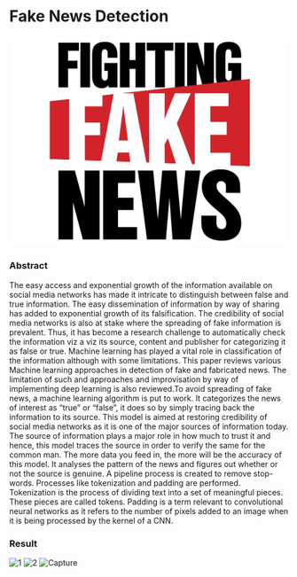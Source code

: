 <h1> Fake News Detection </h1>
<img src="img.jpg">
<h3> Abstract </h3>
​
The easy access and exponential growth of the information available on social media networks has made it intricate to distinguish between false and true information. The easy dissemination of information by way of sharing has added to exponential growth of its falsification. The credibility of social media networks is also at stake where the spreading of fake information is prevalent. Thus, it has become a research challenge to automatically check the information viz a viz its source, content and publisher for categorizing it as false or true. Machine learning has played a vital role in classification of the information although with some limitations. This paper reviews various Machine learning approaches in detection of fake and fabricated news. The limitation of such and approaches and improvisation by way of implementing deep learning is also reviewed.
​
To avoid spreading of fake news, a machine learning algorithm is put to work. It categorizes the news of interest as “true” or “false”, it does so by simply tracing back the information to its source. This model is aimed at restoring credibility of social media networks as it is one of the major sources of information today. The source of information plays a major role in how much to trust it and hence, this model traces the source in order to verify the same for the common man. The more data you feed in, the more will be the accuracy of this model. It analyses the pattern of the news and figures out whether or not the source is genuine. A pipeline process is created to remove stop-words. Processes like tokenization and padding are performed. Tokenization is the process of dividing text into a set of meaningful pieces. These pieces are called tokens. Padding is a term relevant to convolutional neural networks as it refers to the number of pixels added to an image when it is being processed by the kernel of a CNN.
​
<h3> Result </h3>

![1](https://user-images.githubusercontent.com/60137554/122565240-dfcc9b00-d063-11eb-89ef-61a089ec0a34.PNG)
![2](https://user-images.githubusercontent.com/60137554/122565253-e22ef500-d063-11eb-8928-4a23528cbcc5.PNG)
![Capture](https://user-images.githubusercontent.com/60137554/122565264-e4914f00-d063-11eb-960c-29b399ec50fc.PNG)
